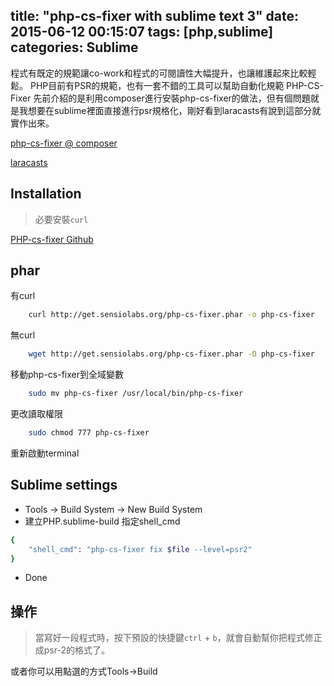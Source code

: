 title: "php-cs-fixer with sublime text 3"
date: 2015-06-12 00:15:07
tags: [php,sublime]
categories: Sublime
---

程式有既定的規範讓co-work和程式的可閱讀性大幅提升，也讓維護起來比較輕鬆。
PHP目前有PSR的規範，也有一套不錯的工具可以幫助自動化規範 PHP-CS-Fixer
先前介紹的是利用composer進行安裝php-cs-fixer的做法，但有個問題就是我想要在sublime裡面直接進行psr規格化，剛好看到laracasts有說到這部分就實作出來。

<!-- more -->

[php-cs-fixer @ composer](http://yish.im/2015/03/22/PHP-cs-fixer/)

[laracasts](https://laracasts.com/series/whats-new-in-laravel-5-1/episodes/1)

## Installation

>必要安裝`curl`

[PHP-cs-fixer Github](https://github.com/FriendsOfPHP/PHP-CS-Fixer)

## phar
有curl
``` bash
    curl http://get.sensiolabs.org/php-cs-fixer.phar -o php-cs-fixer
```
無curl
``` bash
    wget http://get.sensiolabs.org/php-cs-fixer.phar -O php-cs-fixer
```

移動php-cs-fixer到全域變數
``` bash
    sudo mv php-cs-fixer /usr/local/bin/php-cs-fixer
```
更改讀取權限
``` bash
    sudo chmod 777 php-cs-fixer
```

重新啟動terminal

## Sublime settings
* Tools -> Build System -> New Build System
* 建立PHP.sublime-build
指定shell_cmd
``` bash
{
    "shell_cmd": "php-cs-fixer fix $file --level=psr2"
}
```
* Done

## 操作
>當寫好一段程式時，按下預設的快捷鍵`ctrl` + `b`，就會自動幫你把程式修正成psr-2的格式了。

或者你可以用點選的方式Tools->Build



